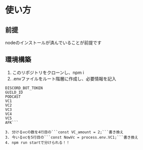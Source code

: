 # 使い方
## 前提
nodeのインストールが済んでいることが前提です
## 環境構築
1. このリポジトリをクローンし、npm i
2. .envファイルをルート階層に作成し、必要情報を記入
```CHANNNEL_ID
DISCORD_BOT_TOKEN
GUILD_ID
PODCAST
VC1
VC2
VC3
VC4
VC5
AFK```

3. 分けるvcの数を4行目の```const VC_amount = 2;```書き換え
3. 今いるvcを5行目の```const NowVc = process.env.VC1;```書き換え
4. npm run startで分けられる！！
